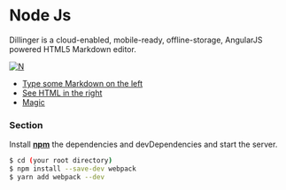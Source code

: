 # Node Js
Dillinger is a cloud-enabled, mobile-ready, offline-storage, AngularJS powered HTML5 Markdown editor.

[![N](https://bs-uploads.toptal.io/blackfish-uploads/blog/post/seo/og_image_file/og_image/15921/secure-rest-api-in-nodejs-18f43b3033c239da5d2525cfd9fdc98f.png)](https://nodejs.org)

  - [Type some Markdown on the left](https://google.com)
  - [See HTML in the right](https://nodejs.org)
  - [Magic](https://webpack.com)

### Section
Install [**npm**](https://npm.org) the dependencies and devDependencies and start the server.

```sh
$ cd (your root directory)
$ npm install --save-dev webpack
$ yarn add webpack --dev
```
